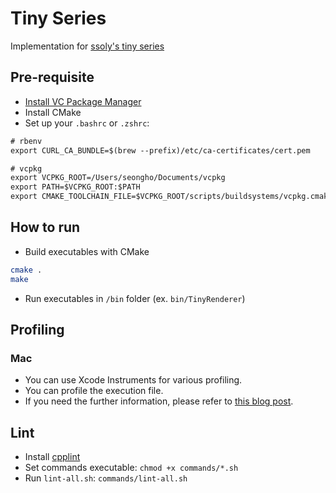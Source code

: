 # Tiny Series

Implementation for [ssoly's tiny series](https://github.com/ssloy)

## Pre-requisite

- [Install VC Package Manager](https://learn.microsoft.com/vcpkg/get_started/get-started)
- Install CMake
- Set up your `.bashrc` or `.zshrc`:

```txt
# rbenv
export CURL_CA_BUNDLE=$(brew --prefix)/etc/ca-certificates/cert.pem

# vcpkg
export VCPKG_ROOT=/Users/seongho/Documents/vcpkg
export PATH=$VCPKG_ROOT:$PATH
export CMAKE_TOOLCHAIN_FILE=$VCPKG_ROOT/scripts/buildsystems/vcpkg.cmake
```

## How to run

- Build executables with CMake

```zsh
cmake .
make
```

- Run executables in `/bin` folder (ex. `bin/TinyRenderer`)

## Profiling

### Mac

- You can use Xcode Instruments for various profiling.
- You can profile the execution file.
- If you need the further information, please refer to [this blog post](https://www.jviotti.com/2024/01/29/using-xcode-instruments-for-cpp-cpu-profiling.html).

## Lint

- Install [cpplint](https://github.com/cpplint/cpplint)
- Set commands executable: `chmod +x commands/*.sh`
- Run `lint-all.sh`: `commands/lint-all.sh`

